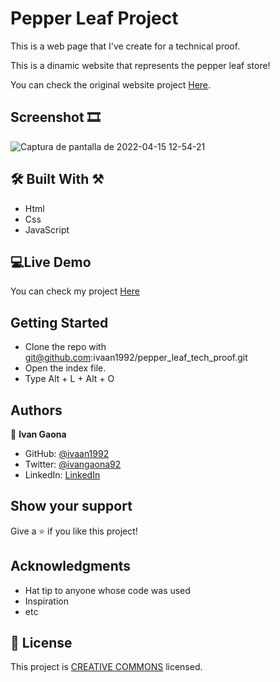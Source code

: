 # Pepper Leaf Project

This is a web page that I've create for a technical proof.

This is a dinamic website that represents the pepper leaf store!

You can check the original website project <a href="https://drive.google.com/file/d/1gsAeYMm3Ge6AoOX31mP3N6t0hwssMDyQ/view?usp=sharing">Here</a>. 

## Screenshot 🎞️
![Captura de pantalla de 2022-04-15 12-54-21](file:///home/ivan/Documents/Projects/tech%20proof/assets/screenshot-project.png)


 
##  🛠️ Built With ⚒️

- Html
- Css
- JavaScript
 
##  💻Live Demo

You can check my project <a href="https://ivaan1992.github.io/pepper_leaf_tech_proof/">Here</a>


## Getting Started 

- Clone the repo with git@github.com:ivaan1992/pepper_leaf_tech_proof.git
- Open the index file. 
- Type Alt + L + Alt + O

## Authors

👤 **Ivan Gaona**


- GitHub: [@ivaan1992](https://github.com/ivaan1992)
- Twitter: [@ivangaona92](https://twitter.com/ivangaona92)
- LinkedIn: [LinkedIn](https://www.linkedin.com/in/ivan-linares-gaona/)

## Show your support

Give a ⭐️ if you like this project!

## Acknowledgments

- Hat tip to anyone whose code was used
- Inspiration
- etc
## 📝 License

This project is <a href="https://creativecommons.org/licenses/by-nc/4.0/deed.en">CREATIVE COMMONS</a> licensed.
